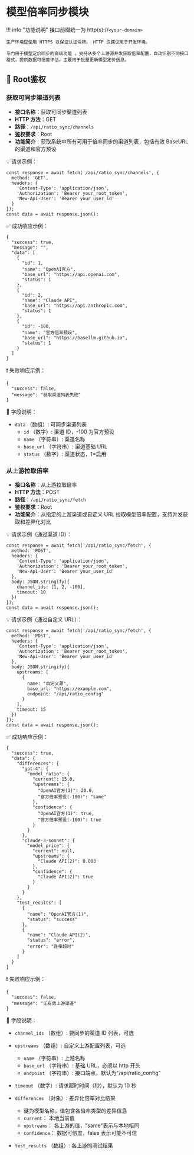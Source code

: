 # 模型倍率同步模块

!!! info "功能说明"
    接口前缀统一为 http(s)://`<your-domain>`

    生产环境应使用 HTTPS 以保证认证令牌。 HTTP 仅建议用于开发环境。

    专门用于模型定价同步的高级功能 。支持从多个上游源并发获取倍率配置，自动识别不同接口格式，提供数据可信度评估。主要用于批量更新模型定价信息。

## 🔐 Root鉴权


### 获取可同步渠道列表

- **接口名称**：获取可同步渠道列表
- **HTTP 方法**：GET
- **路径**：`/api/ratio_sync/channels`
- **鉴权要求**：Root
- **功能简介**：获取系统中所有可用于倍率同步的渠道列表，包括有效 BaseURL 的渠道和官方预设

💡 请求示例：

```
const response = await fetch('/api/ratio_sync/channels', {  
  method: 'GET',  
  headers: {  
    'Content-Type': 'application/json',  
    'Authorization': 'Bearer your_root_token',
    'New-Api-User': 'Bearer your_user_id'
  }  
});  
const data = await response.json();
```

✅ 成功响应示例：

```
{  
  "success": true,  
  "message": "",  
  "data": [  
    {  
      "id": 1,  
      "name": "OpenAI官方",  
      "base_url": "https://api.openai.com",  
      "status": 1  
    },  
    {  
      "id": 2,  
      "name": "Claude API",  
      "base_url": "https://api.anthropic.com",  
      "status": 1  
    },  
    {  
      "id": -100,  
      "name": "官方倍率预设",  
      "base_url": "https://basellm.github.io",  
      "status": 1  
    }  
  ]  
}
```

❗ 失败响应示例：

```
{  
  "success": false,  
  "message": "获取渠道列表失败"  
}
```

🧾 字段说明：

- `data` （数组）: 可同步渠道列表 
    - `id` （数字）: 渠道 ID，-100 为官方预设
    - `name` （字符串）: 渠道名称
    - `base_url` （字符串）: 渠道基础 URL
    - `status` （数字）: 渠道状态，1=启用

### 从上游拉取倍率

- **接口名称**：从上游拉取倍率
- **HTTP 方法**：POST
- **路径**：`/api/ratio_sync/fetch`
- **鉴权要求**：Root
- **功能简介**：从指定的上游渠道或自定义 URL 拉取模型倍率配置，支持并发获取和差异化对比

💡 请求示例（通过渠道 ID）：

```
const response = await fetch('/api/ratio_sync/fetch', {  
  method: 'POST',  
  headers: {  
    'Content-Type': 'application/json',  
    'Authorization': 'Bearer your_root_token',
    'New-Api-User': 'Bearer your_user_id'
  },  
  body: JSON.stringify({  
    channel_ids: [1, 2, -100],  
    timeout: 10  
  })  
});  
const data = await response.json();
```

💡 请求示例（通过自定义 URL）：

```
const response = await fetch('/api/ratio_sync/fetch', {  
  method: 'POST',  
  headers: {  
    'Content-Type': 'application/json',  
    'Authorization': 'Bearer your_root_token',
    'New-Api-User': 'Bearer your_user_id'
  },  
  body: JSON.stringify({  
    upstreams: [  
      {  
        name: "自定义源",  
        base_url: "https://example.com",  
        endpoint: "/api/ratio_config"  
      }  
    ],  
    timeout: 15  
  })  
});  
const data = await response.json();
```

✅ 成功响应示例：

```
{  
  "success": true,  
  "data": {  
    "differences": {  
      "gpt-4": {  
        "model_ratio": {  
          "current": 15.0,  
          "upstreams": {  
            "OpenAI官方(1)": 20.0,  
            "官方倍率预设(-100)": "same"  
          },  
          "confidence": {  
            "OpenAI官方(1)": true,  
            "官方倍率预设(-100)": true  
          }  
        }  
      },  
      "claude-3-sonnet": {  
        "model_price": {  
          "current": null,  
          "upstreams": {  
            "Claude API(2)": 0.003  
          },  
          "confidence": {  
            "Claude API(2)": true  
          }  
        }  
      }  
    },  
    "test_results": [  
      {  
        "name": "OpenAI官方(1)",  
        "status": "success"  
      },  
      {  
        "name": "Claude API(2)",  
        "status": "error",  
        "error": "连接超时"  
      }  
    ]  
  }  
}
```

❗ 失败响应示例：

```
{  
  "success": false,  
  "message": "无有效上游渠道"  
}
```

🧾 字段说明：

- `channel_ids` （数组）: 要同步的渠道 ID 列表，可选 
- `upstreams` （数组）: 自定义上游配置列表，可选 

    - `name` （字符串）: 上游名称
    - `base_url` （字符串）: 基础 URL，必须以 http 开头
    - `endpoint` （字符串）: 接口端点，默认为"/api/ratio_config"
- `timeout` （数字）: 请求超时时间（秒），默认为 10 秒 
- `differences` （对象）: 差异化倍率对比结果 

    - 键为模型名称，值包含各倍率类型的差异信息
    - `current`： 本地当前值
    - `upstreams`： 各上游的值，"same"表示与本地相同
    - `confidence`： 数据可信度，false 表示可能不可信 
- `test_results` （数组）: 各上游的测试结果 
